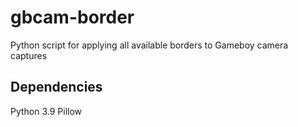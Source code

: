 # gbcam-border
Python script for applying all available borders to Gameboy camera captures

## Dependencies
Python 3.9
Pillow
